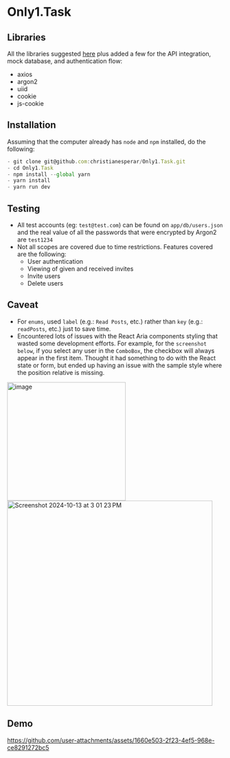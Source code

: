 # Only1.Task

## Libraries
All the libraries suggested [here](https://gist.github.com/lithdew/1c162c714bf80c857682d95c14f01d50#requirements) plus added a few for the API integration, mock database, and authentication flow:
- axios
- argon2
- uiid
- cookie
- js-cookie

## Installation
Assuming that the computer already has `node` and `npm` installed, do the following:
```js
- git clone git@github.com:christianesperar/Only1.Task.git
- cd Only1.Task
- npm install --global yarn
- yarn install
- yarn run dev
```

## Testing
- All test accounts (eg: `test@test.com`) can be found on `app/db/users.json` and the real value of all the passwords that were encrypted by Argon2 are `test1234`
- Not all scopes are covered due to time restrictions. Features covered are the following:
  - User authentication
  - Viewing of given and received invites
  - Invite users
  - Delete users

## Caveat
- For `enums`, used `label` (e.g.: `Read Posts`, etc.) rather than `key` (e.g.: `readPosts`, etc.) just to save time.
- Encountered lots of issues with the React Aria components styling that wasted some development efforts. For example, for the `screenshot below`, if you select any user in the `ComboBox`, the checkbox will always appear in the first item. Thought it had something to do with the React state or form, but ended up having an issue with the sample style where the position relative is missing.
<img width="276" alt="image" src="https://github.com/user-attachments/assets/82c20561-37a0-4af3-8619-55ead35a0434">
<br />
<img width="478" alt="Screenshot 2024-10-13 at 3 01 23 PM" src="https://github.com/user-attachments/assets/aea3ce06-9a96-46fe-a580-6ebe47dabca5">

## Demo
https://github.com/user-attachments/assets/1660e503-2f23-4ef5-968e-ce8291272bc5

